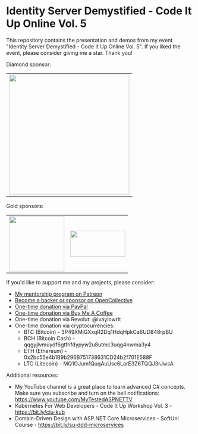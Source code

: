 # Identity Server Demystified - Code It Up Online Vol. 5

This repository contains the presentation and demos from my event "Identity Server Demystified - Code It Up Online Vol. 5". If you liked the event, please consider giving me a star. Thank you!

Diamond sponsor:

<table>
  <tbody>
    <tr>
	    <td align="center" valign="middle">
        <a href="http://bit.ly/indeavr" target="_blank">
          <img width="323px" src="https://user-images.githubusercontent.com/3391906/77094176-c9750100-6a14-11ea-9c8f-7207353b181b.png">
        </a>
      </td>
    </tr>
  </tbody>
</table>

Gold sponsors:

<table>
  <tbody>
    <tr>
      <td align="center" valign="middle">
          <a href="https://bit.ly/ciu-zuehlke" target="_blank">
          <img width="148px" src="https://user-images.githubusercontent.com/3391906/80102962-30d62180-857c-11ea-9d81-4576c827332d.jpg">
        </a>
      </td>
      <td align="center" valign="middle">
          <a href="http://bit.ly/onebitsoftware" target="_blank">
          <img width="148px" height="70px" src="https://user-images.githubusercontent.com/3391906/69410626-1a4d4500-0d14-11ea-905f-c1705b6364bf.png">
        </a>
      </td>
    </tr>
  </tbody>
</table>

If you'd like to support me and my projects, please consider:

- [My mentorship program on Patreon](https://www.patreon.com/ivaylokenov)
- [Become a backer or sponsor on OpenCollective](https://opencollective.com/mytestedaspnet)
- [One-time donation via PayPal](http://paypal.me/ivaylokenov)
- [One-time donation via Buy Me A Coffee](http://buymeacoff.ee/ivaylokenov)
- One-time donation via Revolut: @ivaylowrlt
- One-time donation via cryptocurrencies:
  - BTC (Bitcoin) - 3P49XMiGXxqR2Dq1HdqHpkCa6UD848rpBU 
  - BCH (Bitcoin Cash) - qqgyjlvmuydf6gtfhfdypyw2u8utmc3uqg4nwma3y4
  - ETH (Ethereum) - 0x2bc55e4b1B9b296B751738631CD24b2f701E588F
  - LTC (Litecoin) - MQ1GJum1QuqAuUsc6LarE3Z6TQQJ3rJwsA

Additional resources:

- My YouTube channel is a great place to learn advanced C# concepts. Make sure you subscribe and turn on the bell notifications: https://www.youtube.com/MyTestedASPNETTV
- Kubernetes For Web Developers - Code It Up Workshop Vol. 3 - https://bit.ly/ciu-kub
- Domain-Driven Design with ASP.NET Core Microservices - SoftUni Course - https://bit.ly/su-ddd-microservices
